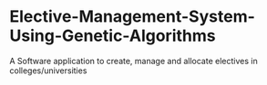 # Elective-Management-System-Using-Genetic-Algorithms
A Software application to create, manage and allocate electives in colleges/universities




